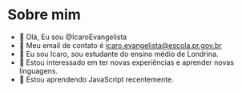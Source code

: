 # Sobre mim

- 👋  Olá, Eu sou @IcaroEvangelista
- 📧 Meu email de contato é icaro.evangelista@escola.pr.gov.br
- 📒 Eu sou Icaro, sou estudante do ensino médio de Londrina.
- 👀 Estou interessado em ter novas experiências e aprender novas linguagens.
- 🌱 Estou aprendendo JavaScript recentemente.


